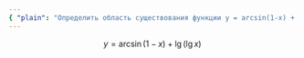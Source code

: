 ```yaml
---
{ "plain": "Определить область существования функции y = arcsin(1-x) + lg(lg(x))." }
---
```


$$ y = \arcsin (1 - x) + \lg(\lg x) $$